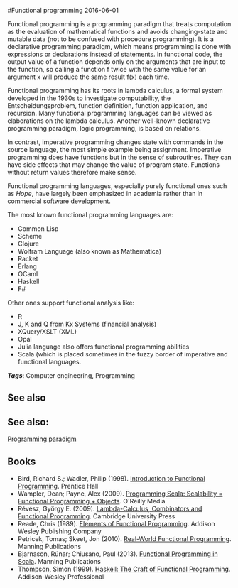 
#Functional programming
2016-06-01

Functional programming is a programming paradigm that treats computation as the evaluation of mathematical functions and avoids changing-state and mutable data (not to be confused with procedure programming). It is a declarative programming paradigm, which means programming is done with expressions or declarations instead of statements. In functional code, the output value of a function depends only on the arguments that are input to the function, so calling a function f twice with the same value for an argument x will produce the same result f(x) each time. 

Functional programming has its roots in lambda calculus, a formal system developed in the 1930s to investigate computability, the Entscheidungsproblem, function definition, function application, and recursion. Many functional programming languages can be viewed as elaborations on the lambda calculus. Another well-known declarative programming paradigm, logic programming, is based on relations.

In contrast, imperative programming changes state with commands in the source language, the most simple example being assignment. Imperative programming does have functions but in the sense of subroutines. They can have side effects that may change the value of program state. Functions without return values therefore make sense.

Functional programming languages, especially purely functional ones such as *Hope*, have largely been emphasized in academia rather than in commercial software development. 

The most known functional programming languages are:
* Common Lisp
* Scheme
* Clojure
* Wolfram Language (also known as Mathematica)
* Racket
* Erlang
* OCaml
* Haskell
* F#

Other ones support functional analysis like:
* R
* J, K and Q from Kx Systems (financial analysis)
* XQuery/XSLT (XML)
* Opal
* Julia language also offers functional programming abilities
* Scala (which is placed sometimes in the fuzzy border of imperative and functional languages.

***Tags***: Computer engineering, Programming

## See also
## See also:
[Programming paradigm](/programming_paradigm)
## Books
* Bird, Richard S.; Wadler, Philip (1998). [Introduction to Functional Programming](https://www.goodreads.com/book/show/3791460-introduction-to-functional-programming). Prentice Hall
* Wampler, Dean; Payne, Alex (2009). [Programming Scala: Scalability = Functional Programming + Objects](https://www.goodreads.com/book/show/6532165-programming-scala). O'Reilly Media
* Révész, György E. (2009). [Lambda-Calculus, Combinators and Functional Programming](https://www.goodreads.com/book/show/6978477-lambda-calculus-combinators-and-functional-programming). Cambridge University Press
* Reade, Chris (1989). [Elements of Functional Programming](https://www.goodreads.com/book/show/2831073-elements-of-functional-programming). Addison Wesley Publishing Company
* Petricek, Tomas; Skeet, Jon (2010). [Real-World Functional Programming](https://www.goodreads.com/book/show/6166611-real-world-functional-programming). Manning Publications
* Bjarnason, Rúnar; Chiusano, Paul (2013). [Functional Programming in Scala](https://www.goodreads.com/book/show/13541678-functional-programming-in-scala). Manning Publications
* Thompson, Simon (1999). [Haskell: The Craft of Functional Programming](https://www.goodreads.com/book/show/958213.Haskell). Addison-Wesley Professional


